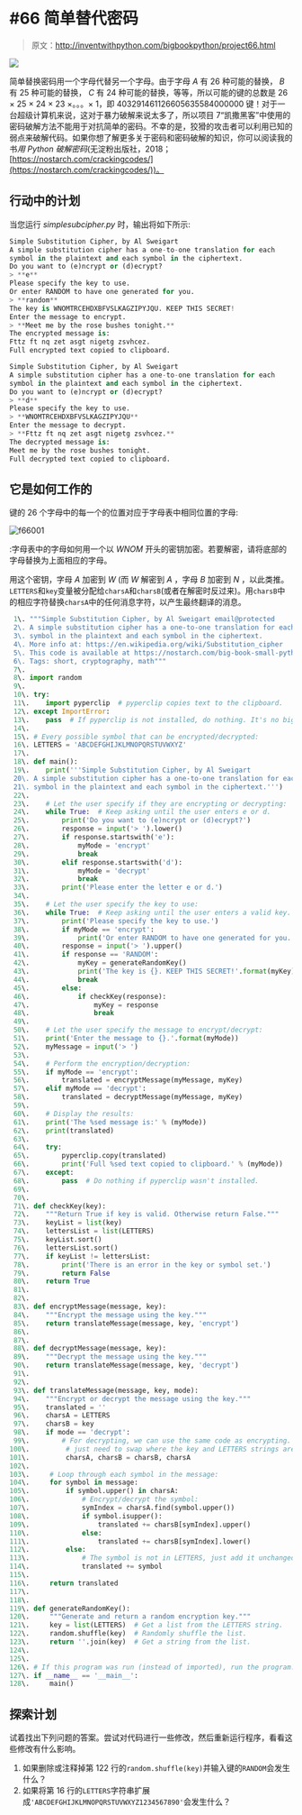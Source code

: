 # #66 简单替代密码

> 原文：<http://inventwithpython.com/bigbookpython/project66.html>

![](img/9d995d63aaead72cad01120081eb8f75.png)

简单替换密码用一个字母代替另一个字母。由于字母 *A* 有 26 种可能的替换， *B* 有 25 种可能的替换， *C* 有 24 种可能的替换，等等，所以可能的键的总数是 26 × 25 × 24 × 23 ×。。。× 1，即 403291461126605635584000000 键！对于一台超级计算机来说，这对于暴力破解来说太多了，所以项目 7“凯撒黑客”中使用的密码破解方法不能用于对抗简单的密码。不幸的是，狡猾的攻击者可以利用已知的弱点来破解代码。如果你想了解更多关于密码和密码破解的知识，你可以阅读我的书*用 Python 破解密码*(无淀粉出版社，2018；[https://nostarch.com/crackingcodes/](https://nostarch.com/crackingcodes/))。

## 行动中的计划

当您运行 *simplesubcipher.py* 时，输出将如下所示:

```py
Simple Substitution Cipher, by Al Sweigart
A simple substitution cipher has a one-to-one translation for each
symbol in the plaintext and each symbol in the ciphertext.
Do you want to (e)ncrypt or (d)ecrypt?
> **e**
Please specify the key to use.
Or enter RANDOM to have one generated for you.
> **random**
The key is WNOMTRCEHDXBFVSLKAGZIPYJQU. KEEP THIS SECRET!
Enter the message to encrypt.
> **Meet me by the rose bushes tonight.**
The encrypted message is:
Fttz ft nq zet asgt nigetg zsvhcez.
Full encrypted text copied to clipboard.

Simple Substitution Cipher, by Al Sweigart
A simple substitution cipher has a one-to-one translation for each
symbol in the plaintext and each symbol in the ciphertext.
Do you want to (e)ncrypt or (d)ecrypt?
> **d**
Please specify the key to use.
> **WNOMTRCEHDXBFVSLKAGZIPYJQU**
Enter the message to decrypt.
> **Fttz ft nq zet asgt nigetg zsvhcez.**
The decrypted message is:
Meet me by the rose bushes tonight.
Full decrypted text copied to clipboard.
```

## 它是如何工作的

键的 26 个字母中的每一个的位置对应于字母表中相同位置的字母:

![f66001](img/e77603443ad0c92246d720899729fc58.png)

:字母表中的字母如何用一个以 *WNOM* 开头的密钥加密。若要解密，请将底部的字母替换为上面相应的字母。

用这个密钥，字母 *A* 加密到 *W* (而 *W* 解密到 *A* ，字母 *B* 加密到 *N* ，以此类推。`LETTERS`和`key`变量被分配给`charsA`和`charsB`(或者在解密时反过来)。用`charsB`中的相应字符替换`charsA`中的任何消息字符，以产生最终翻译的消息。

```py
 1\. """Simple Substitution Cipher, by Al Sweigart email@protected
 2\. A simple substitution cipher has a one-to-one translation for each
 3\. symbol in the plaintext and each symbol in the ciphertext.
 4\. More info at: https://en.wikipedia.org/wiki/Substitution_cipher
 5\. This code is available at https://nostarch.com/big-book-small-python-programming
 6\. Tags: short, cryptography, math"""
 7\. 
 8\. import random
 9\. 
 10\. try:
 11\.    import pyperclip  # pyperclip copies text to the clipboard.
 12\. except ImportError:
 13\.    pass  # If pyperclip is not installed, do nothing. It's no big deal.
 14\. 
 15\. # Every possible symbol that can be encrypted/decrypted:
 16\. LETTERS = 'ABCDEFGHIJKLMNOPQRSTUVWXYZ'
 17\. 
 18\. def main():
 19\.    print('''Simple Substitution Cipher, by Al Sweigart
 20\. A simple substitution cipher has a one-to-one translation for each
 21\. symbol in the plaintext and each symbol in the ciphertext.''')
 22\. 
 23\.    # Let the user specify if they are encrypting or decrypting:
 24\.    while True:  # Keep asking until the user enters e or d.
 25\.        print('Do you want to (e)ncrypt or (d)ecrypt?')
 26\.        response = input('> ').lower()
 27\.        if response.startswith('e'):
 28\.            myMode = 'encrypt'
 29\.            break
 30\.        elif response.startswith('d'):
 31\.            myMode = 'decrypt'
 32\.            break
 33\.        print('Please enter the letter e or d.')
 34\. 
 35\.    # Let the user specify the key to use:
 36\.    while True:  # Keep asking until the user enters a valid key.
 37\.        print('Please specify the key to use.')
 38\.        if myMode == 'encrypt':
 39\.            print('Or enter RANDOM to have one generated for you.')
 40\.        response = input('> ').upper()
 41\.        if response == 'RANDOM':
 42\.            myKey = generateRandomKey()
 43\.            print('The key is {}. KEEP THIS SECRET!'.format(myKey))
 44\.            break
 45\.        else:
 46\.            if checkKey(response):
 47\.                myKey = response
 48\.                break
 49\. 
 50\.    # Let the user specify the message to encrypt/decrypt:
 51\.    print('Enter the message to {}.'.format(myMode))
 52\.    myMessage = input('> ')
 53\. 
 54\.    # Perform the encryption/decryption:
 55\.    if myMode == 'encrypt':
 56\.        translated = encryptMessage(myMessage, myKey)
 57\.    elif myMode == 'decrypt':
 58\.        translated = decryptMessage(myMessage, myKey)
 59\. 
 60\.    # Display the results:
 61\.    print('The %sed message is:' % (myMode))
 62\.    print(translated)
 63\. 
 64\.    try:
 65\.        pyperclip.copy(translated)
 66\.        print('Full %sed text copied to clipboard.' % (myMode))
 67\.    except:
 68\.        pass  # Do nothing if pyperclip wasn't installed.
 69\. 
 70\. 
 71\. def checkKey(key):
 72\.    """Return True if key is valid. Otherwise return False."""
 73\.    keyList = list(key)
 74\.    lettersList = list(LETTERS)
 75\.    keyList.sort()
 76\.    lettersList.sort()
 77\.    if keyList != lettersList:
 78\.        print('There is an error in the key or symbol set.')
 79\.        return False
 80\.    return True
 81\. 
 82\. 
 83\. def encryptMessage(message, key):
 84\.    """Encrypt the message using the key."""
 85\.    return translateMessage(message, key, 'encrypt')
 86\. 
 87\. 
 88\. def decryptMessage(message, key):
 89\.    """Decrypt the message using the key."""
 90\.    return translateMessage(message, key, 'decrypt')
 91\. 
 92\. 
 93\. def translateMessage(message, key, mode):
 94\.    """Encrypt or decrypt the message using the key."""
 95\.    translated = ''
 96\.    charsA = LETTERS
 97\.    charsB = key
 98\.    if mode == 'decrypt':
 99\.        # For decrypting, we can use the same code as encrypting. We
100\.         # just need to swap where the key and LETTERS strings are used.
101\.         charsA, charsB = charsB, charsA
102\. 
103\.     # Loop through each symbol in the message:
104\.     for symbol in message:
105\.         if symbol.upper() in charsA:
106\.             # Encrypt/decrypt the symbol:
107\.             symIndex = charsA.find(symbol.upper())
108\.             if symbol.isupper():
109\.                 translated += charsB[symIndex].upper()
110\.             else:
111\.                 translated += charsB[symIndex].lower()
112\.         else:
113\.             # The symbol is not in LETTERS, just add it unchanged.
114\.             translated += symbol
115\. 
116\.     return translated
117\. 
118\. 
119\. def generateRandomKey():
120\.     """Generate and return a random encryption key."""
121\.     key = list(LETTERS)  # Get a list from the LETTERS string.
122\.     random.shuffle(key)  # Randomly shuffle the list.
123\.     return ''.join(key)  # Get a string from the list.
124\. 
125\. 
126\. # If this program was run (instead of imported), run the program:
127\. if __name__ == '__main__':
128\.     main() 
```

## 探索计划

试着找出下列问题的答案。尝试对代码进行一些修改，然后重新运行程序，看看这些修改有什么影响。

1.  如果删除或注释掉第 122 行的`random.shuffle(key)`并输入键的`RANDOM`会发生什么？
2.  如果将第 16 行的`LETTERS`字符串扩展成`'ABCDEFGHIJKLMNOPQRSTUVWXYZ1234567890'`会发生什么？